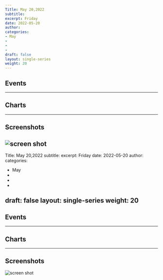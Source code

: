 ```yaml
---
Title: May 20,2022
subtitle: 
excerpt: Friday
date: 2022-05-20
author:
categories:
- May
-
-
-
draft: false
layout: single-series
weight: 20
---
```



## Events



---



## Charts
---



## Screenshots



![screen shot](20220520_000xxx.png)
---
Title: May 20,2022
subtitle: 
excerpt: Friday
date: 2022-05-20
author:
categories:
- May
-
-
-
draft: false
layout: single-series
weight: 20
---


## Events



---



## Charts
---



## Screenshots



![screen shot](20220520_000xxx.png)
